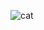 ![cat](https://user-images.githubusercontent.com/72061542/111783904-f6523300-8877-11eb-8008-fdba8530366a.png)
